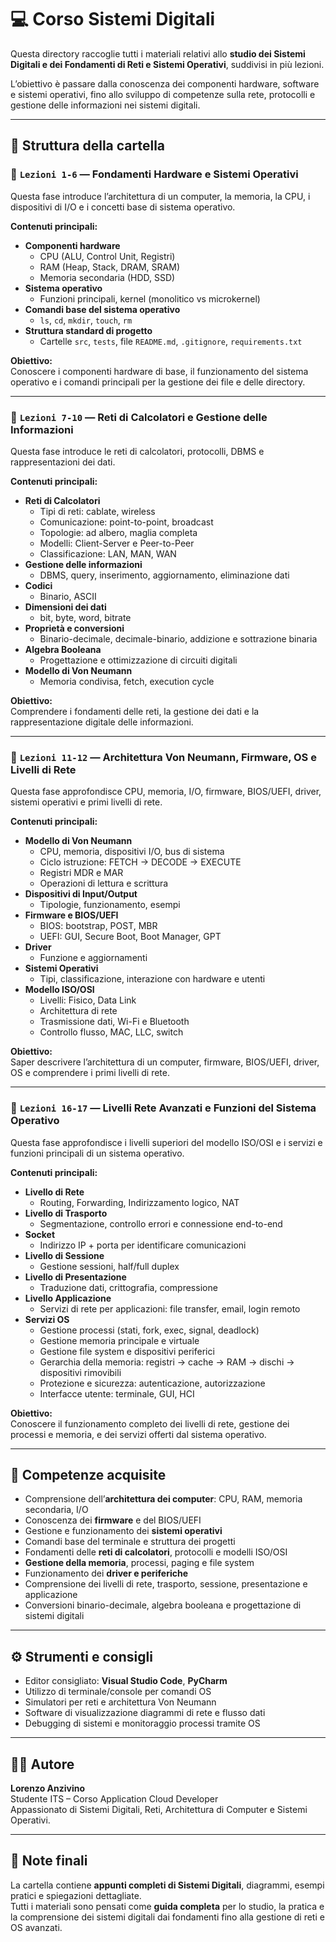 # 💻 Corso Sistemi Digitali

Questa directory raccoglie tutti i materiali relativi allo **studio dei Sistemi Digitali e dei Fondamenti di Reti e Sistemi Operativi**, suddivisi in più lezioni.  

L’obiettivo è passare dalla conoscenza dei componenti hardware, software e sistemi operativi, fino allo sviluppo di competenze sulla rete, protocolli e gestione delle informazioni nei sistemi digitali.

---

## 📁 Struttura della cartella

### 🔹 `Lezioni 1-6` — Fondamenti Hardware e Sistemi Operativi
Questa fase introduce l’architettura di un computer, la memoria, la CPU, i dispositivi di I/O e i concetti base di sistema operativo.

**Contenuti principali:**
- **Componenti hardware**
  - CPU (ALU, Control Unit, Registri)
  - RAM (Heap, Stack, DRAM, SRAM)
  - Memoria secondaria (HDD, SSD)
- **Sistema operativo**
  - Funzioni principali, kernel (monolitico vs microkernel)
- **Comandi base del sistema operativo**
  - `ls`, `cd`, `mkdir`, `touch`, `rm`
- **Struttura standard di progetto**
  - Cartelle `src`, `tests`, file `README.md`, `.gitignore`, `requirements.txt`

**Obiettivo:**  
Conoscere i componenti hardware di base, il funzionamento del sistema operativo e i comandi principali per la gestione dei file e delle directory.

---

### 🔹 `Lezioni 7-10` — Reti di Calcolatori e Gestione delle Informazioni
Questa fase introduce le reti di calcolatori, protocolli, DBMS e rappresentazioni dei dati.

**Contenuti principali:**
- **Reti di Calcolatori**
  - Tipi di reti: cablate, wireless
  - Comunicazione: point-to-point, broadcast
  - Topologie: ad albero, maglia completa
  - Modelli: Client-Server e Peer-to-Peer
  - Classificazione: LAN, MAN, WAN
- **Gestione delle informazioni**
  - DBMS, query, inserimento, aggiornamento, eliminazione dati
- **Codici**
  - Binario, ASCII
- **Dimensioni dei dati**
  - bit, byte, word, bitrate
- **Proprietà e conversioni**
  - Binario-decimale, decimale-binario, addizione e sottrazione binaria
- **Algebra Booleana**
  - Progettazione e ottimizzazione di circuiti digitali
- **Modello di Von Neumann**
  - Memoria condivisa, fetch, execution cycle

**Obiettivo:**  
Comprendere i fondamenti delle reti, la gestione dei dati e la rappresentazione digitale delle informazioni.

---

### 🔹 `Lezioni 11-12` — Architettura Von Neumann, Firmware, OS e Livelli di Rete
Questa fase approfondisce CPU, memoria, I/O, firmware, BIOS/UEFI, driver, sistemi operativi e primi livelli di rete.

**Contenuti principali:**
- **Modello di Von Neumann**
  - CPU, memoria, dispositivi I/O, bus di sistema
  - Ciclo istruzione: FETCH → DECODE → EXECUTE
  - Registri MDR e MAR
  - Operazioni di lettura e scrittura
- **Dispositivi di Input/Output**
  - Tipologie, funzionamento, esempi
- **Firmware e BIOS/UEFI**
  - BIOS: bootstrap, POST, MBR
  - UEFI: GUI, Secure Boot, Boot Manager, GPT
- **Driver**
  - Funzione e aggiornamenti
- **Sistemi Operativi**
  - Tipi, classificazione, interazione con hardware e utenti
- **Modello ISO/OSI**
  - Livelli: Fisico, Data Link
  - Architettura di rete
  - Trasmissione dati, Wi-Fi e Bluetooth
  - Controllo flusso, MAC, LLC, switch

**Obiettivo:**  
Saper descrivere l’architettura di un computer, firmware, BIOS/UEFI, driver, OS e comprendere i primi livelli di rete.

---

### 🔹 `Lezioni 16-17` — Livelli Rete Avanzati e Funzioni del Sistema Operativo
Questa fase approfondisce i livelli superiori del modello ISO/OSI e i servizi e funzioni principali di un sistema operativo.

**Contenuti principali:**
- **Livello di Rete**
  - Routing, Forwarding, Indirizzamento logico, NAT
- **Livello di Trasporto**
  - Segmentazione, controllo errori e connessione end-to-end
- **Socket**
  - Indirizzo IP + porta per identificare comunicazioni
- **Livello di Sessione**
  - Gestione sessioni, half/full duplex
- **Livello di Presentazione**
  - Traduzione dati, crittografia, compressione
- **Livello Applicazione**
  - Servizi di rete per applicazioni: file transfer, email, login remoto
- **Servizi OS**
  - Gestione processi (stati, fork, exec, signal, deadlock)
  - Gestione memoria principale e virtuale
  - Gestione file system e dispositivi periferici
  - Gerarchia della memoria: registri → cache → RAM → dischi → dispositivi rimovibili
  - Protezione e sicurezza: autenticazione, autorizzazione
  - Interfacce utente: terminale, GUI, HCI

**Obiettivo:**  
Conoscere il funzionamento completo dei livelli di rete, gestione dei processi e memoria, e dei servizi offerti dal sistema operativo.

---

## 🧠 Competenze acquisite

- Comprensione dell’**architettura dei computer**: CPU, RAM, memoria secondaria, I/O
- Conoscenza dei **firmware** e del BIOS/UEFI
- Gestione e funzionamento dei **sistemi operativi**
- Comandi base del terminale e struttura dei progetti
- Fondamenti delle **reti di calcolatori**, protocolli e modelli ISO/OSI
- **Gestione della memoria**, processi, paging e file system
- Funzionamento dei **driver e periferiche**
- Comprensione dei livelli di rete, trasporto, sessione, presentazione e applicazione
- Conversioni binario-decimale, algebra booleana e progettazione di sistemi digitali

---

## ⚙️ Strumenti e consigli

- Editor consigliato: **Visual Studio Code**, **PyCharm**
- Utilizzo di terminale/console per comandi OS
- Simulatori per reti e architettura Von Neumann
- Software di visualizzazione diagrammi di rete e flusso dati
- Debugging di sistemi e monitoraggio processi tramite OS

---

## 👨‍💻 Autore
**Lorenzo Anzivino**  
Studente ITS – Corso Application Cloud Developer  
Appassionato di Sistemi Digitali, Reti, Architettura di Computer e Sistemi Operativi.

---

## 🧩 Note finali
La cartella contiene **appunti completi di Sistemi Digitali**, diagrammi, esempi pratici e spiegazioni dettagliate.  
Tutti i materiali sono pensati come **guida completa** per lo studio, la pratica e la comprensione dei sistemi digitali dai fondamenti fino alla gestione di reti e OS avanzati.
